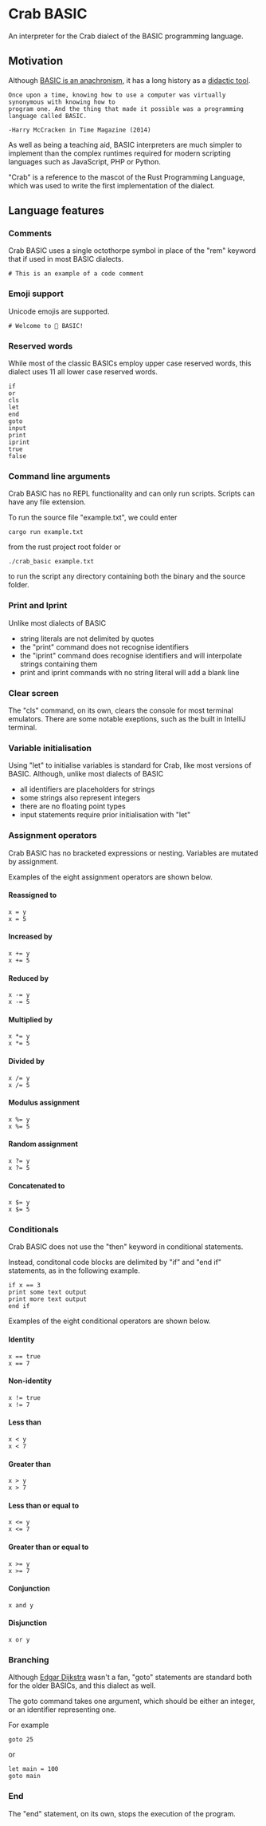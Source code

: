 # Crab BASIC

An interpreter for the Crab dialect of the BASIC programming language.

## Motivation

Although [BASIC is an anachronism](https://en.wikipedia.org/wiki/Timeline_of_programming_languages#1960s), it has a long history as a [didactic tool](https://time.com/69316/basic/).

```
Once upon a time, knowing how to use a computer was virtually synonymous with knowing how to
program one. And the thing that made it possible was a programming language called BASIC.

-Harry McCracken in Time Magazine (2014)
```

As well as being a teaching aid, BASIC interpreters are much simpler to implement than the complex runtimes required for modern scripting languages such as JavaScript, PHP or Python.

"Crab" is a reference to the mascot of the Rust Programming Language, which was used to write the first implementation of the dialect.

## Language features

### Comments

Crab BASIC uses a single octothorpe symbol in place of the "rem" keyword that if used in most BASIC dialects.

```
# This is an example of a code comment
```

### Emoji support

Unicode emojis are supported.

```
# Welcome to 🦀 BASIC!
```

### Reserved words

While most of the classic BASICs employ upper case reserved words, this dialect uses 11 all lower case reserved words.

```
if
or
cls
let
end
goto
input
print
iprint
true
false
```

### Command line arguments

Crab BASIC has no REPL functionality and can only run scripts. Scripts can have any file extension.

To run the source file "example.txt", we could enter

```
cargo run example.txt
```

from the rust project root folder or

```
./crab_basic example.txt
```

to run the script any directory containing both the binary and the source folder.

### Print and Iprint

Unlike most dialects of BASIC

- string literals are not delimited by quotes
- the "print" command does not recognise identifiers
- the "iprint" command does recognise identifiers and will interpolate strings containing them
- print and iprint commands with no string literal will add a blank line

### Clear screen

The "cls" command, on its own, clears the console for most terminal emulators. There are some notable exeptions, such as the built in IntelliJ terminal.

### Variable initialisation

Using "let" to initialise variables is standard for Crab, like most versions of BASIC. Although, unlike most dialects of BASIC

- all identifiers are placeholders for strings
- some strings also represent integers
- there are no floating point types
- input statements require prior initialisation with "let"

### Assignment operators

Crab BASIC has no bracketed expressions or nesting. Variables are mutated by assignment.

Examples of the eight assignment operators are shown below.

#### Reassigned to

```
x = y
x = 5
```

#### Increased by

```
x += y
x += 5
```

#### Reduced by

```
x -= y
x -= 5
```

#### Multiplied by

```
x *= y
x *= 5
```

#### Divided by

```
x /= y
x /= 5
```

#### Modulus assignment

```
x %= y
x %= 5
```

#### Random assignment

```
x ?= y
x ?= 5
```

#### Concatenated to

```
x $= y
x $= 5
```

### Conditionals

Crab BASIC does not use the "then" keyword in conditional statements.

Instead, conditonal code blocks are delimited by "if" and "end if" statements, as in the following example.

```
if x == 3
print some text output
print more text output
end if
```

Examples of the eight conditional operators are shown below.

#### Identity

```
x == true
x == 7
```

#### Non-identity

```
x != true
x != 7
```

#### Less than

```
x < y
x < 7
```

#### Greater than

```
x > y
x > 7
```

#### Less than or equal to

```
x <= y
x <= 7
```

#### Greater than or equal to

```
x >= y
x >= 7
```

#### Conjunction

```
x and y
```

#### Disjunction

```
x or y
```

### Branching

Although [Edgar Dijkstra](https://en.wikipedia.org/wiki/Considered_harmful) wasn't a fan, "goto" statements are standard both for the older BASICs, and this dialect as well.

The goto command takes one argument, which should be either an integer, or an identifier representing one.

For example

```
goto 25
```

or

```
let main = 100
goto main
```

### End

The "end" statement, on its own, stops the execution of the program.